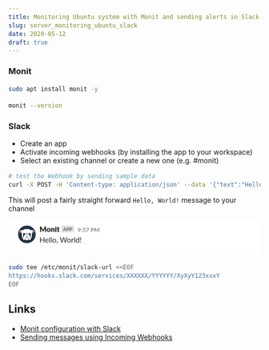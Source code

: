 ```yaml
---
title: Monitoring Ubuntu system with Monit and sending alerts in Slack
slug: server_monitoring_ubuntu_slack
date: 2020-05-12
draft: true
---
```


### Monit

```bash
sudo apt install monit -y

monit --version
```

### Slack

- Create an app
- Activate incoming webhooks (by installing the app to your workspace)
- Select an existing channel or create a new one (e.g. #monit)

```bash
# test the Webhook by sending sample data
curl -X POST -H 'Content-type: application/json' --data '{"text":"Hello, World!"}' https://hooks.slack.com/services/XXXXXX/YYYYYY/XyXyY123xxxY
```

This will post a fairly straight forward `Hello, World!` message to your channel

![monit-slack-message-screenshot](./images/monit-slack-message-screenshot.png)

```bash
sudo tee /etc/monit/slack-url <<EOF
https://hooks.slack.com/services/XXXXXX/YYYYYY/XyXyY123xxxY
EOF
```

## Links

- [Monit configuration with Slack](https://peteris.rocks/blog/monit-configuration-with-slack/)
- [Sending messages using Incoming Webhooks](https://api.slack.com/messaging/webhooks)
